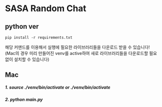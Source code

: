 # SASA Random Chat
## python ver

    pip install -r requirements.txt

해당 커맨드를 이용해서 실행에 필요한 라이브러리들을 다운로드 받을 수 있습니다!
(Mac의 경우 미리 만들어진 venv를 active하여 새로 라이브러리들을 다운로드할 필요 없이 설치할 수 있습니다)

## Mac

##### 1. source ./venv/bin/activate or ./venv/bin/activate

##### 2. python main.py

